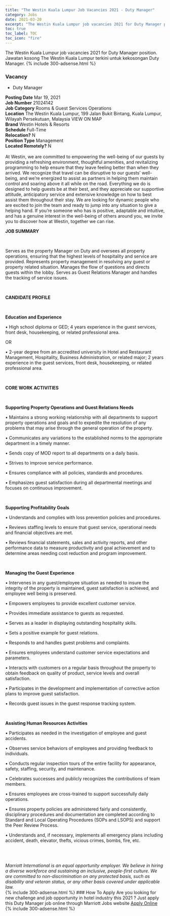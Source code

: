 ```yaml
---
title: "The Westin Kuala Lumpur Job Vacancies 2021 - Duty Manager" 
category: Jobs 
date: 2021-03-20 
excerpt: "The Westin Kuala Lumpur job vacancies 2021 for Duty Manager position. Jawatan kosong The Westin Kuala Lumpur terkini untuk kekosongan Duty Manager." 
toc: true 
toc_label: TOC 
toc_icon: "fire" 
--- 
```


The Westin Kuala Lumpur job vacancies 2021 for Duty Manager position. Jawatan kosong The Westin Kuala Lumpur terkini untuk kekosongan Duty Manager. 
{% include 300-adsense.html %} 
### Vacancy 
- Duty Manager 
<div><div><b>Posting Date</b> Mar 19, 2021<br><b>Job Number</b> 21024142<br><b>Job Category</b> Rooms &amp; Guest Services Operations<br><b>Location</b> The Westin Kuala Lumpur, 199  Jalan Bukit Bintang, Kuala Lumpur, Wilayah Persekutuan, Malaysia VIEW ON MAP<br><b>Brand</b> Westin Hotels &amp; Resorts<br><b>Schedule</b> Full-Time<br><b>Relocation?</b> N<br><b>Position Type</b> Management<br><b>Located Remotely?</b> N<br><br>At Westin, we are committed to empowering the well-being of our guests by providing a refreshing environment, thoughtful amenities, and revitalizing programming to help ensure that they leave feeling better than when they arrived. We recognize that travel can be disruptive to our guests&#8217; well-being, and we&#8217;re energized to assist as partners in helping them maintain control and soaring above it all while on the road. Everything we do is designed to help guests be at their best, and they appreciate our supportive attitude, anticipatory service and extensive knowledge on how to best assist them throughout their stay. We are looking for dynamic people who are excited to join the team and ready to jump into any situation to give a helping hand. If you&#8217;re someone who has is positive, adaptable and intuitive, and has a genuine interest in the well-being of others around you, we invite you to discover how at Westin, together we can rise.<br></div><div> <p><strong>JOB SUMMARY</strong></p> <p>&#160;</p> <p>Serves as the property Manager on Duty and oversees all property operations, ensuring that the highest levels of hospitality and service are provided. Represents property management in resolving any guest or property related situation. Manages the flow of questions and directs guests within the lobby. Serves as Guest Relations Manager and handles the tracking of service issues.</p> <p>&#160;</p> <p><strong>CANDIDATE PROFILE </strong></p> <p>&#160;</p> <p><strong>Education and Experience</strong></p> <p>&#8226; High school diploma or GED; 4 years experience in the guest services, front desk, housekeeping, or related professional area.</p> <p>OR</p> <p>&#8226; 2-year degree from an accredited university in Hotel and Restaurant Management, Hospitality, Business Administration, or related major; 2 years experience in the guest services, front desk, housekeeping, or related professional area.</p> <p>&#160;</p> <p><strong>CORE WORK ACTIVITIES</strong></p> <p>&#160;</p> <p><strong>Supporting Property Operations and Guest Relations Needs</strong></p> <p>&#8226; Maintains a strong working relationship with all departments to support property operations and goals and to expedite the resolution of any problems that may arise through the general operation of the property.</p> <p>&#8226; Communicates any variations to the established norms to the appropriate department in a timely manner.</p> <p>&#8226; Sends copy of MOD report to all departments on a daily basis.</p> <p>&#8226; Strives to improve service performance.</p> <p>&#8226; Ensures compliance with all policies, standards and procedures.</p> <p>&#8226; Emphasizes guest satisfaction during all departmental meetings and focuses on continuous improvement.</p> <p>&#160;</p> <p><strong>Supporting Profitability Goals</strong></p> <p>&#8226; Understands and complies with loss prevention policies and procedures.</p> <p>&#8226; Reviews staffing levels to ensure that guest service, operational needs and financial objectives are met.</p> <p>&#8226; Reviews financial statements, sales and activity reports, and other performance data to measure productivity and goal achievement and to determine areas needing cost reduction and program improvement.</p> <p>&#160;</p> <p><strong>Managing the Guest Experience</strong></p> <p>&#8226; Intervenes in any guest/employee situation as needed to insure the integrity of the property is maintained, guest satisfaction is achieved, and employee well being is preserved.</p> <p>&#8226; Empowers employees to provide excellent customer service.</p> <p>&#8226; Provides immediate assistance to guests as requested.</p> <p>&#8226; Serves as a leader in displaying outstanding hospitality skills.</p> <p>&#8226; Sets a positive example for guest relations.</p> <p>&#8226; Responds to and handles guest problems and complaints.</p> <p>&#8226; Ensures employees understand customer service expectations and parameters.</p> <p>&#8226; Interacts with customers on a regular basis throughout the property to obtain feedback on quality of product, service levels and overall satisfaction.</p> <p>&#8226; Participates in the development and implementation of corrective action plans to improve guest satisfaction.</p> <p>&#8226; Records guest issues in the guest response tracking system.</p> <p>&#160;</p> <p><strong>Assisting Human Resources Activities</strong></p> <p>&#8226; Participates as needed in the investigation of employee and guest accidents.</p> <p>&#8226; Observes service behaviors of employees and providing feedback to individuals.</p> <p>&#8226; Conducts regular inspection tours of the entire facility for appearance, safety, staffing, security, and maintenance.</p> <p>&#8226; Celebrates successes and publicly recognizes the contributions of team members.</p> <p>&#8226; Ensures employees are cross-trained to support successfully daily operations.</p> <p>&#8226; Ensures property policies are administered fairly and consistently, disciplinary procedures and documentation are completed according to Standard and Local Operating Procedures (SOPs and LSOPS) and support the Peer Review Process.</p> <p>&#8226; Understands and, if necessary, implements all emergency plans including accident, death, elevator, thefts, vicious crimes, bombs, fire, etc.</p> <p>&#160;</p> </div> <div> &#160;</div> <em>Marriott International is an equal opportunity employer.&#160;We believe in hiring a diverse workforce and sustaining an inclusive, people-first culture.&#160;We are committed to non-discrimination on&#160;any&#160;protected&#160;basis, such as disability and veteran status, or any other basis covered under applicable law.</em><br></div> 
{% include 300-adsense.html %} 
### How To Apply 
Are you looking for new challenge and job opportunity in hotel industry this 2021 ?
Just apply this Duty Manager job online through Marriott Jobs website 
<a href="https://jobs.marriott.com/marriott/jobs/21024142?lang=en-us" class="btn btn--info" target="_blank" rel="nofollow noopenner">Apply Online</a> 
{% include 300-adsense.html %} 